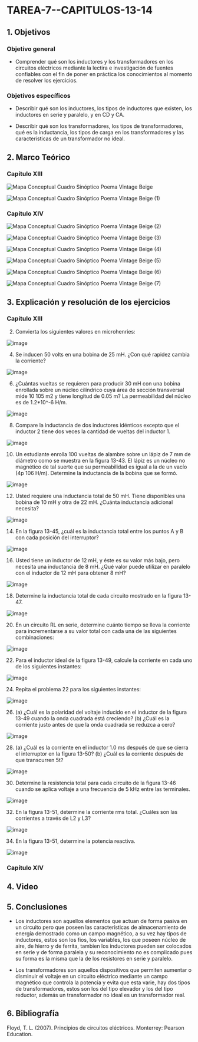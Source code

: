 # TAREA-7--CAPITULOS-13-14
## 1. Objetivos
### Objetivo general
- Comprender qué son los inductores y los transformadores en los circuitos eléctricos mediante la lectira e investigación de fuentes confiables con el fin de poner en práctica los conocimientos al momento de resolver los ejercicios.

### Objetivos específicos
- Describir qué son los inductores, los tipos de inductores que existen, los inductores en serie y paralelo, y en CD y CA.

- Describir qué son los transformadores, los tipos de transformadores, qué es la inductancia, los tipos de carga en los transformadores y las características de un transformador no ideal.

## 2. Marco Teórico
### Capítulo XIII

![Mapa Conceptual Cuadro Sinóptico Poema Vintage Beige](https://user-images.githubusercontent.com/105740772/182651821-831288a1-5b0e-4d0b-9f29-6f5e085728d9.png)

![Mapa Conceptual Cuadro Sinóptico Poema Vintage Beige (1)](https://user-images.githubusercontent.com/105740772/182661588-b3d6cfcf-6c7c-4e92-959e-10c6bc230923.png)

### Capítulo XIV

![Mapa Conceptual Cuadro Sinóptico Poema Vintage Beige (2)](https://user-images.githubusercontent.com/105740772/182663444-bfb7d5db-3010-4e5e-be6e-6e933cbc7336.png)

![Mapa Conceptual Cuadro Sinóptico Poema Vintage Beige (3)](https://user-images.githubusercontent.com/105740772/182665527-06a743dd-5160-4163-b89c-78a7f278870d.png)

![Mapa Conceptual Cuadro Sinóptico Poema Vintage Beige (4)](https://user-images.githubusercontent.com/105740772/182705769-c5e78776-597b-48b5-b833-f55174c43e43.png)

![Mapa Conceptual Cuadro Sinóptico Poema Vintage Beige (5)](https://user-images.githubusercontent.com/105740772/182706651-fd2c0e46-0aaf-4df6-b620-42fb0c8e71fc.png)

![Mapa Conceptual Cuadro Sinóptico Poema Vintage Beige (6)](https://user-images.githubusercontent.com/105740772/182709138-358ae8b8-2265-4e40-b445-5b2b22dc4e5b.png)

![Mapa Conceptual Cuadro Sinóptico Poema Vintage Beige (7)](https://user-images.githubusercontent.com/105740772/182726873-24de0e17-3b3a-4c5b-b58d-7ff5c194bfe1.png)

## 3. Explicación y resolución de los ejercicios
### Capítulo XIII
2. Convierta los siguientes valores en microhenries:

![image](https://user-images.githubusercontent.com/105740772/184052734-f613915c-d78f-4333-9c66-3e4206c8ec80.png)

4. Se inducen 50 volts en una bobina de 25 mH. ¿Con qué rapidez cambia la corriente?

![image](https://user-images.githubusercontent.com/105740772/184052804-25c12f26-7cb4-4d00-a569-06585ead22a8.png)

6. ¿Cuántas vueltas se requieren para producir 30 mH con una bobina enrollada sobre un núcleo cilíndrico cuya área de sección transversal mide 10  105 m2 y tiene longitud de 0.05 m? La permeabilidad del núcleo es de 1.2*10^-6 H/m. 

![image](https://user-images.githubusercontent.com/105740772/184052865-9c5b01dd-7610-4023-8316-998cb8a9d751.png)

8. Compare la inductancia de dos inductores idénticos excepto que el inductor 2 tiene dos veces la cantidad de vueltas del inductor 1. 

![image](https://user-images.githubusercontent.com/105740772/184052926-e32eae6f-3b65-43f7-8251-7b20a0b1df91.png)

10. Un estudiante enrolla 100 vueltas de alambre sobre un lápiz de 7 mm de diámetro como se muestra en la figura 13-43. El lápiz es un núcleo no magnético de tal suerte que su permeabilidad es igual a la de un vacío (4p  106 H/m). Determine la inductancia de la bobina que se formó.

![image](https://user-images.githubusercontent.com/105740772/184053062-88e34e69-4d5e-4549-b517-a0dec9cf9c72.png)

12. Usted requiere una inductancia total de 50 mH. Tiene disponibles una bobina de 10 mH y otra de 22 mH. ¿Cuánta inductancia adicional necesita?

![image](https://user-images.githubusercontent.com/105740772/184053116-5896f0c4-0124-4127-b0a6-4bde1d2c968b.png)

14. En la figura 13-45, ¿cuál es la inductancia total entre los puntos A y B con cada posición del interruptor?

![image](https://user-images.githubusercontent.com/105740772/184053303-2430cad1-1918-43fe-837a-cd9395d4c4f5.png)

16. Usted tiene un inductor de 12 mH, y éste es su valor más bajo, pero necesita una inductancia de 8 mH. ¿Qué valor puede utilizar en paralelo con el inductor de 12 mH para obtener 8 mH?

![image](https://user-images.githubusercontent.com/105740772/184053431-1a673bc9-8d1b-47e2-80e0-9b84d94fc771.png)

18. Determine la inductancia total de cada circuito mostrado en la figura 13-47.

![image](https://user-images.githubusercontent.com/105740772/184053678-3fbe0537-9781-4b13-aa20-21ac7fc7e567.png)

20. En un circuito RL en serie, determine cuánto tiempo se lleva la corriente para incrementarse a su valor total con cada una de las siguientes combinaciones:

![image](https://user-images.githubusercontent.com/105740772/184053723-a38815e7-cb99-4981-a670-d85da33bb4c6.png)

22. Para el inductor ideal de la figura 13-49, calcule la corriente en cada uno de los siguientes instantes:

![image](https://user-images.githubusercontent.com/105740772/184053859-58e54d15-40b4-4f50-86a6-600db9b5de21.png)

24. Repita el problema 22 para los siguientes instantes:

![image](https://user-images.githubusercontent.com/105740772/184053926-b0a85958-6f96-4408-9cd9-5f9994ee9cde.png)

26. (a) ¿Cuál es la polaridad del voltaje inducido en el inductor de la figura 13-49 cuando la onda cuadrada está creciendo? (b) ¿Cuál es la corriente justo antes de que la onda cuadrada se reduzca a cero?

![image](https://user-images.githubusercontent.com/105740772/184054003-5599d0a9-0565-4171-9f48-fa6595887e79.png)

28. (a) ¿Cuál es la corriente en el inductor 1.0 ms después de que se cierra el interruptor en la figura 13-50? (b) ¿Cuál es la corriente después de que transcurren 5t?

![image](https://user-images.githubusercontent.com/105740772/184054092-79c903ed-69b0-4c1d-b4c3-3a2f34eefd1c.png)

30. Determine la resistencia total para cada circuito de la figura 13-46 cuando se aplica voltaje a una frecuencia de 5 kHz entre las terminales.

![image](https://user-images.githubusercontent.com/105740772/184054151-5dba5883-296f-43b9-887e-698dba13af74.png)

32. En la figura 13-51, determine la corriente rms total. ¿Cuáles son las corrientes a través de L2 y L3?

![image](https://user-images.githubusercontent.com/105740772/184054220-cb9ecde8-b04c-4b75-a44e-3274fc9b4595.png)

34. En la figura 13-51, determine la potencia reactiva.

![image](https://user-images.githubusercontent.com/105740772/184054288-ef82d17a-e6ef-4927-8aa0-f386f00b9420.png)

### Capítulo XIV
## 4. Video
## 5. Conclusiones
- Los inductores son aquellos elementos que actuan de forma pasiva en un circuito pero que poseen las características de almacenamiento de energía demostrado como un campo magnético, a su vez hay tipos de inductores, estos son los fios, los variables, los que poseen núcleo de aire, de hierro y de ferrita, tambien los inductores pueden ser colocados en serie y de forma paralela y su reconocimiento no es complicado pues su forma es la misma que la de los resistores en serie y paralelo.

- Los transformadores son aquellos dispositivos que permiten aumentar o disminuir el voltaje en un circuito eléctrico mediante un campo magnético que controla la potencia y evita que esta varie, hay dos tipos de transformadores, estos son los del tipo elevador y los del tipo reductor, además un transformador no ideal es un transformador real.
## 6. Bibliografía

Floyd, T. L. (2007). Principios de circuitos eléctricos. Monterrey: Pearson Education.
